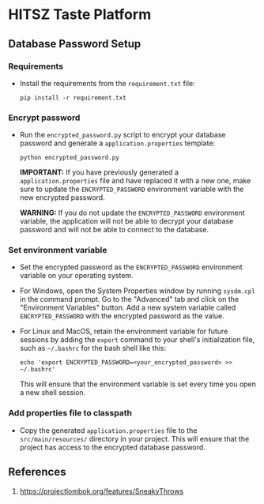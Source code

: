 # HITSZ Taste Platform

## Database Password Setup

### Requirements

- Install the requirements from the `requirement.txt` file:

    ```shell
    pip install -r requirement.txt
    ```

### Encrypt password

- Run the `encrypted_password.py` script to encrypt your database password and generate a `application.properties` template:

    ```shell
    python encrypted_password.py
    ```

  **IMPORTANT:** If you have previously generated a `application.properties` file and have replaced it with a new one, make sure to update the `ENCRYPTED_PASSWORD` environment variable with the new encrypted password.

  **WARNING:** If you do not update the `ENCRYPTED_PASSWORD` environment variable, the application will not be able to decrypt your database password and will not be able to connect to the database.

### Set environment variable

- Set the encrypted password as the `ENCRYPTED_PASSWORD` environment variable on your operating system.

- For Windows, open the System Properties window by running `sysdm.cpl` in the command prompt. Go to the "Advanced" tab and click on the "Environment Variables" button. Add a new system variable called `ENCRYPTED_PASSWORD` with the encrypted password as the value.

- For Linux and MacOS, retain the environment variable for future sessions by adding the `export` command to your shell's initialization file, such as `~/.bashrc` for the bash shell like this:

    ```shell
    echo 'export ENCRYPTED_PASSWORD=<your_encrypted_password> >> ~/.bashrc'
    ```

  This will ensure that the environment variable is set every time you open a new shell session.

### Add properties file to classpath

- Copy the generated `application.properties` file to the `src/main/resources/` directory in your project. This will ensure that the project has access to the encrypted database password.

## References

1. https://projectlombok.org/features/SneakyThrows
